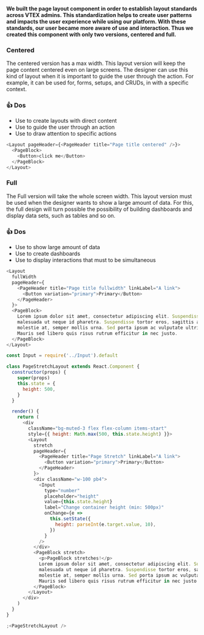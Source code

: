 #### We built the page layout component in order to establish layout standards across VTEX admins. This standardization helps to create user patterns and impacts the user experience while using our platform. With these standards, our user became more aware of use and interaction. Thus we created this component with only two versions, centered and full.

### Centered

The centered version has a max width. This layout version will keep the page content centered even on large screens. The designer can use this kind of layout when it is important to guide the user through the action. For example, it can be used for, forms, setups, and CRUDs, in with a specific context.

### 👍 Dos

- Use to create layouts with direct content
- Use to guide the user through an action
- Use to draw attention to specific actions

```js
<Layout pageHeader={<PageHeader title="Page title centered" />}>
  <PageBlock>
    <Button>click me</Button>
  </PageBlock>
</Layout>
```

### Full

The Full version will take the whole screen width. This layout version must be used when the designer wants to show a large amount of data. For this, the full design will turn possible the possibility of building dashboards and display data sets, such as tables and so on.

### 👍 Dos

- Use to show large amount of data
- Use to create dashboards
- Use to display interactions that must to be simultaneous

```js
<Layout
  fullWidth
  pageHeader={
    <PageHeader title="Page title fullwidth" linkLabel="A link">
      <Button variation="primary">Primary</Button>
    </PageHeader>
  }>
  <PageBlock>
    Lorem ipsum dolor sit amet, consectetur adipiscing elit. Suspendisse
    malesuada ut neque id pharetra. Suspendisse tortor eros, sagittis at
    molestie at, semper mollis urna. Sed porta ipsum ac vulputate ultrices.
    Mauris sed libero quis risus rutrum efficitur in nec justo.
  </PageBlock>
</Layout>
```

```js
const Input = require('../Input').default

class PageStretchLayout extends React.Component {
  constructor(props) {
    super(props)
    this.state = {
      height: 500,
    }
  }

  render() {
    return (
      <div
        className="bg-muted-3 flex flex-column items-start"
        style={{ height: Math.max(500, this.state.height) }}>
        <Layout
          stretch
          pageHeader={
            <PageHeader title="Page Stretch" linkLabel="A link">
              <Button variation="primary">Primary</Button>
            </PageHeader>
          }>
          <div className="w-100 pb4">
            <Input
              type="number"
              placeholder="height"
              value={this.state.height}
              label="Change container height (min: 500px)"
              onChange={e =>
                this.setState({
                  height: parseInt(e.target.value, 10),
                })
              }
            />
          </div>
          <PageBlock stretch>
            <p>PageBlock stretches!</p>
            Lorem ipsum dolor sit amet, consectetur adipiscing elit. Suspendisse
            malesuada ut neque id pharetra. Suspendisse tortor eros, sagittis at
            molestie at, semper mollis urna. Sed porta ipsum ac vulputate ultrices.
            Mauris sed libero quis risus rutrum efficitur in nec justo.
          </PageBlock>
        </Layout>
      </div>
    )
  }
}

;<PageStretchLayout />
```
